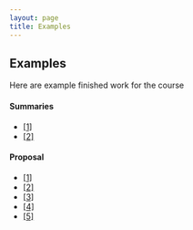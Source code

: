 ```yaml
---
layout: page
title: Examples
---
```

## Examples

Here are example finished work for the course

#### Summaries
* [[1]](/examples/Summary_Example1.pdf)
* [[2]](/examples/Summary_Example2.pdf)


#### Proposal
* [[1]](/examples/proposal_example1.pdf)
* [[2]](/examples/proposal_example2.pdf)
* [[3]](/examples/proposal_example3.pdf)
* [[4]](/examples/proposal_example4.pdf)
* [[5]](/examples/proposal_example5.pdf)
